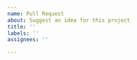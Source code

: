 ```yaml
---
name: Pull Request
about: Suggest an idea for this project
title: ''
labels: ''
assignees: ''

---
```

